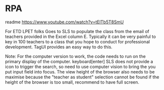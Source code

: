 # RPA
readme
https://www.youtube.com/watch?v=tElTb5T8SmU

For ETD LPET folks
Goes to SLS to populate the class from the email of teachers provided in the Excel column E.
Typically it can be very painful to key in 100 teachers to a class that you hope to conduct for professional development.
TagUI provides an easy way to do this.

Note:
For the computer version to work, the code needs to run on the primary display of the computer. keyboard[enter] 
SLS does not provide a icon to trigger the search, so need to use computer vision to bring the you put input field into focus.
The view height of the browser also needs to be maximise because the "teacher as student" selection cannot be found if the height of the browser is too small, recommend to have full screen.
